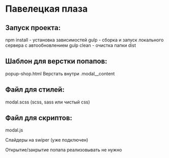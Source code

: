 # Павелецкая плаза

## Запуск проекта:

npm install - установка зависимостей
gulp - сборка и запуск локального сервера с автообновлением
gulp clean - очистка папки dist

## Шаблон для верстки попапов:

popup-shop.html
Верстать внутри .modal\_\_content

## Файл для стилей:

modal.scss (scss, sass или чистый css)

## Файл для скриптов:

modal.js

Слайдеры на swiper (уже подключен)

Открытие/закрытие попапа реализовывать не нужно
